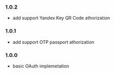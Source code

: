 ### 1.0.2
- add support Yandex Key QR Code athorization

### 1.0.1
- add support OTP passport athorization

### 1.0.0
- basic OAuth implemetation